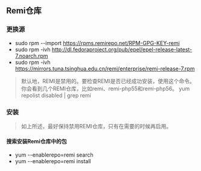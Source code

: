 ## Remi仓库
### 更换源
* sudo rpm --import https://rpms.remirepo.net/RPM-GPG-KEY-remi
* sudo rpm -ivh http://dl.fedoraproject.org/pub/epel/epel-release-latest-7.noarch.rpm
* sudo rpm -ivh https://mirrors.tuna.tsinghua.edu.cn/remi/enterprise/remi-release-7.rpm

> 默认地，REMI是禁用的。要检查REMI是否已经成功安装，使用这个命令。你会看到几个REMI仓库，比如remi、remi-php55和remi-php56。
> yum repolist disabled | grep remi

### 安装
> 如上所述，最好保持禁用REMI仓库，只有在需要的时候再启用。

#### 搜索安装Remi仓库中的包
* yum --enablerepo=remi search <keyword>
* yum --enablerepo=remi install <package-name>